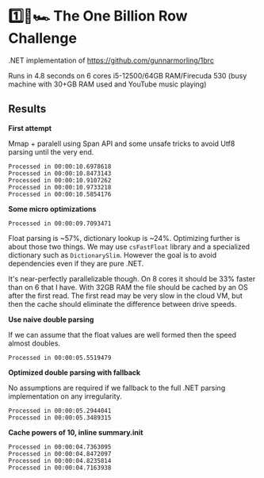 # 1️⃣🐝🏎️ The One Billion Row Challenge

.NET implementation of https://github.com/gunnarmorling/1brc

Runs in 4.8 seconds on 6 cores i5-12500/64GB RAM/Firecuda 530 (busy machine with 30+GB RAM used and YouTube music playing)

## Results

**First attempt**

Mmap + paralell using Span API and some unsafe tricks to avoid Utf8 parsing until the very end.

```
Processed in 00:00:10.6978618
Processed in 00:00:10.8473143
Processed in 00:00:10.9107262
Processed in 00:00:10.9733218
Processed in 00:00:10.5854176
```

**Some micro optimizations**

```
Processed in 00:00:09.7093471
```

Float parsing is ~57%, dictionary lookup is ~24%. Optimizing further is about those two things. We may use `csFastFloat` library and a specialized dictionary such as `DictionarySlim`. However the goal is to avoid dependencies even if they are pure .NET.

It's near-perfectly parallelizable though. On 8 cores it should be 33% faster than on 6 that I have. With 32GB RAM the file should be cached by an OS after the first read. The first read may be very slow in the cloud VM, but then the cache should eliminate the difference between drive speeds.


**Use naive double parsing**

If we can assume that the float values are well formed then the speed almost doubles.

```
Processed in 00:00:05.5519479
```

**Optimized double parsing with fallback**

No assumptions are required if we fallback to the full .NET parsing implementation on any irregularity.

```
Processed in 00:00:05.2944041
Processed in 00:00:05.3489315
```

**Cache powers of 10, inline summary.init**

```
Processed in 00:00:04.7363095
Processed in 00:00:04.8472097
Processed in 00:00:04.8235814
Processed in 00:00:04.7163938
```